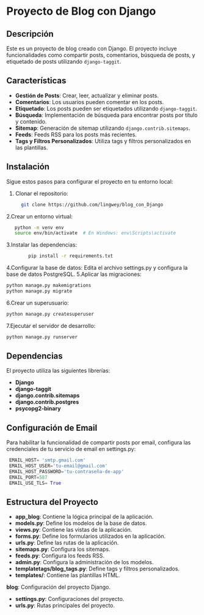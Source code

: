 # Proyecto de Blog con Django

## Descripción
Este es un proyecto de blog creado con Django. El proyecto incluye funcionalidades como compartir posts, comentarios, búsqueda de posts, y etiquetado de posts utilizando `django-taggit`.

## Características
- **Gestión de Posts**: Crear, leer, actualizar y eliminar posts.
- **Comentarios**: Los usuarios pueden comentar en los posts.
- **Etiquetado**: Los posts pueden ser etiquetados utilizando `django-taggit`.
- **Búsqueda**: Implementación de búsqueda para encontrar posts por título y contenido.
- **Sitemap**: Generación de sitemap utilizando `django.contrib.sitemaps`.
- **Feeds**: Feeds RSS para los posts más recientes.
- **Tags y Filtros Personalizados**: Utiliza tags y filtros personalizados en las plantillas.

## Instalación
Sigue estos pasos para configurar el proyecto en tu entorno local:

1. Clonar el repositorio:
   ```bash
     git clone https://github.com/lingwey/blog_con_Django
   ```
2.Crear un entorno virtual:
  ```bash
     python -m venv env
     source env/bin/activate  # En Windows: env\Scripts\activate
  ```
3.Instalar las dependencias:
```bash
        pip install -r requirements.txt
```
4.Configurar la base de datos:
  Edita el archivo settings.py y configura la base de datos PostgreSQL.
5.Aplicar las migraciones:
  ```bash
  python manage.py makemigrations
  python manage.py migrate
  ```
6.Crear un superusuario:
  ```bash
  python manage.py createsuperuser
 ```
7.Ejecutar el servidor de desarrollo:
  ```bash
  python manage.py runserver
 ```


## Dependencias
El proyecto utiliza las siguientes librerías:
- **Django**
- **django-taggit**
- **django.contrib.sitemaps**
- **django.contrib.postgres**
- **psycopg2-binary**

## Configuración de Email
Para habilitar la funcionalidad de compartir posts por email, configura las credenciales de tu servicio de email en settings.py:
``` python
 EMAIL_HOST= 'smtp.gmail.com'
 EMAIL_HOST_USER='tu-email@gmail.com'
 EMAIL_HOST_PASSWORD='tu-contraseña-de-app'
 EMAIL_PORT=587
 EMAIL_USE_TLS= True
```
## Estructura del Proyecto
- **app_blog**: Contiene la lógica principal de la aplicación.
- **models.py**: Define los modelos de la base de datos.
- **views.py**: Contiene las vistas de la aplicación.
- **forms.py**: Define los formularios utilizados en la aplicación.
- **urls.py**: Define las rutas de la aplicación.
- **sitemaps.py**: Configura los sitemaps.
- **feeds.py**: Configura los feeds RSS.
- **admin.py**: Configura la administración de los modelos.
- **templatetags/blog_tags.py**: Define tags y filtros personalizados.
- **templates/**: Contiene las plantillas HTML.

**blog**: Configuración del proyecto Django.
- **settings.py**: Configuraciones del proyecto.
- **urls.py**: Rutas principales del proyecto.
